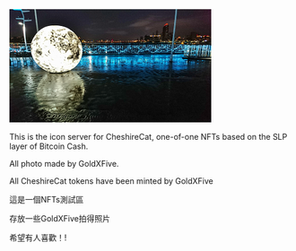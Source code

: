 <div style=""><img src="https://github.com/GoldXFive/NFTs/blob/main/public/01.png?raw=true"></div>

This is the icon server for CheshireCat, one-of-one NFTs based on the SLP layer of Bitcoin Cash.

All photo made by GoldXFive.

All CheshireCat tokens have been minted by GoldXFive

這是一個NFTs測試區

存放一些GoldXFive拍得照片

希望有人喜歡！!
